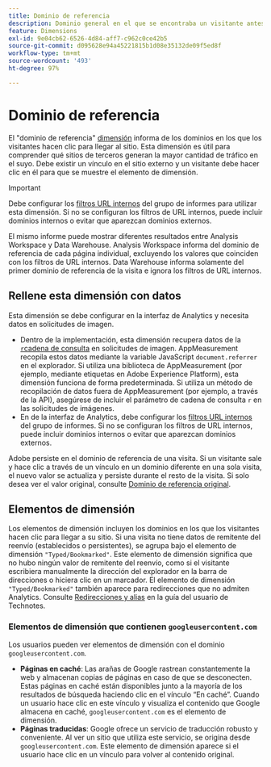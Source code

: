 ```yaml
---
title: Dominio de referencia
description: Dominio general en el que se encontraba un visitante antes de hacer clic en el sitio.
feature: Dimensions
exl-id: 9e04cb62-6526-4d84-aff7-c962c0ce42b5
source-git-commit: d095628e94a45221815b1d08e35132de09f5ed8f
workflow-type: tm+mt
source-wordcount: '493'
ht-degree: 97%

---
```


# Dominio de referencia

El &quot;dominio de referencia&quot; [dimensión](overview.md) informa de los dominios en los que los visitantes hacen clic para llegar al sitio. Esta dimensión es útil para comprender qué sitios de terceros generan la mayor cantidad de tráfico en el suyo. Debe existir un vínculo en el sitio externo y un visitante debe hacer clic en él para que se muestre el elemento de dimensión.

>[!IMPORTANT]
>
>Debe configurar los [filtros URL internos](/help/admin/admin/c-manage-report-suites/c-edit-report-suites/general/internal-url-filter-admin.md) del grupo de informes para utilizar esta dimensión. Si no se configuran los filtros de URL internos, puede incluir dominios internos o evitar que aparezcan dominios externos.

El mismo informe puede mostrar diferentes resultados entre Analysis Workspace y Data Warehouse. Analysis Workspace informa del dominio de referencia de cada página individual, excluyendo los valores que coinciden con los filtros de URL internos. Data Warehouse informa solamente del primer dominio de referencia de la visita e ignora los filtros de URL internos.

## Rellene esta dimensión con datos

Esta dimensión se debe configurar en la interfaz de Analytics y necesita datos en solicitudes de imagen.

* Dentro de la implementación, esta dimensión recupera datos de la [`r`cadena de consulta](/help/implement/validate/query-parameters.md) en solicitudes de imagen. AppMeasurement recopila estos datos mediante la variable JavaScript `document.referrer` en el explorador. Si utiliza una biblioteca de AppMeasurement (por ejemplo, mediante etiquetas en Adobe Experience Platform), esta dimensión funciona de forma predeterminada. Si utiliza un método de recopilación de datos fuera de AppMeasurement (por ejemplo, a través de la API), asegúrese de incluir el parámetro de cadena de consulta `r` en las solicitudes de imágenes.
* En de la interfaz de Analytics, debe configurar los [filtros URL internos](/help/admin/admin/c-manage-report-suites/c-edit-report-suites/general/internal-url-filter-admin.md) del grupo de informes. Si no se configuran los filtros de URL internos, puede incluir dominios internos o evitar que aparezcan dominios externos.

Adobe persiste en el dominio de referencia de una visita. Si un visitante sale y hace clic a través de un vínculo en un dominio diferente en una sola visita, el nuevo valor se actualiza y persiste durante el resto de la visita. Si solo desea ver el valor original, consulte [Dominio de referencia original](original-referring-domain.md).

## Elementos de dimensión

Los elementos de dimensión incluyen los dominios en los que los visitantes hacen clic para llegar a su sitio. Si una visita no tiene datos de remitente del reenvío (establecidos o persistentes), se agrupa bajo el elemento de dimensión `"Typed/Bookmarked"`. Este elemento de dimensión significa que no hubo ningún valor de remitente del reenvío, como si el visitante escribiera manualmente la dirección del explorador en la barra de direcciones o hiciera clic en un marcador. El elemento de dimensión `"Typed/Bookmarked"` también aparece para redirecciones que no admiten Analytics. Consulte [Redirecciones y alias](/help/technotes/redirects.md) en la guía del usuario de Technotes.

### Elementos de dimensión que contienen `googleusercontent.com`

Los usuarios pueden ver elementos de dimensión con el dominio `googleusercontent.com`.

* **Páginas en caché**: Las arañas de Google rastrean constantemente la web y almacenan copias de páginas en caso de que se desconecten. Estas páginas en caché están disponibles junto a la mayoría de los resultados de búsqueda haciendo clic en el vínculo “En caché”. Cuando un usuario hace clic en este vínculo y visualiza el contenido que Google almacena en caché, `googleusercontent.com` es el elemento de dimensión.
* **Páginas traducidas**: Google ofrece un servicio de traducción robusto y conveniente. Al ver un sitio que utiliza este servicio, se origina desde `googleusercontent.com`. Este elemento de dimensión aparece si el usuario hace clic en un vínculo para volver al contenido original.
